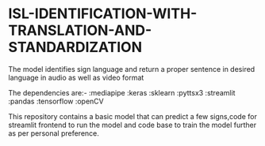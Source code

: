 # ISL-IDENTIFICATION-WITH-TRANSLATION-AND-STANDARDIZATION
The model identifies sign language and return a proper sentence in desired language in audio as well as video format


The dependencies are:-
:mediapipe
:keras
:sklearn
:pyttsx3
:streamlit
:pandas
:tensorflow
:openCV


This repository contains a basic model that can predict a few signs,code for streamlit frontend to run the model and code base to train the model further as per personal preference.
